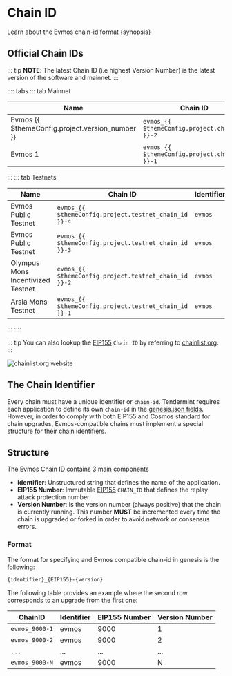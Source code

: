 <!--
order: 3
-->

# Chain ID

Learn about the Evmos chain-id format {synopsis}

## Official Chain IDs

::: tip
**NOTE**: The latest Chain ID (i.e highest Version Number) is the latest version of the software and mainnet.
:::

:::: tabs
::: tab Mainnet

| Name                                            | Chain ID                                      | Identifier | EIP155 Number                         | Version Number                              |
| ----------------------------------------------- | --------------------------------------------- | ---------- | ------------------------------------- | ------------------------------------------- |
| Evmos {{ $themeConfig.project.version_number }} | `evmos_{{ $themeConfig.project.chain_id }}-2` | `evmos`    | `{{ $themeConfig.project.chain_id }}` | `{{ $themeConfig.project.version_number }}` |
| Evmos 1                                         | `evmos_{{ $themeConfig.project.chain_id }}-1` | `evmos`    | `{{ $themeConfig.project.chain_id }}` | `1`                                         |
:::
::: tab Testnets

| Name                              | Chain ID                                              | Identifier | EIP155 Number                                 | Version Number                                      |
| --------------------------------- | ----------------------------------------------------- | ---------- | --------------------------------------------- | --------------------------------------------------- |
| Evmos Public Testnet              | `evmos_{{ $themeConfig.project.testnet_chain_id }}-4` | `evmos`    | `{{ $themeConfig.project.testnet_chain_id }}` | `{{ $themeConfig.project.testnet_version_number }}` |
| Evmos Public Testnet              | `evmos_{{ $themeConfig.project.testnet_chain_id }}-3` | `evmos`    | `{{ $themeConfig.project.testnet_chain_id }}` | `3`                                                 |
| Olympus Mons Incentivized Testnet | `evmos_{{ $themeConfig.project.testnet_chain_id }}-2` | `evmos`    | `{{ $themeConfig.project.testnet_chain_id }}` | `2`                                                 |
| Arsia Mons Testnet                | `evmos_{{ $themeConfig.project.testnet_chain_id }}-1` | `evmos`    | `{{ $themeConfig.project.testnet_chain_id }}` | `1`                                                 |

:::
::::

::: tip
You can also lookup the [EIP155](https://github.com/ethereum/EIPs/blob/master/EIPS/eip-155.md) `Chain ID` by referring to [chainlist.org](https://chainlist.org/).
:::

![chainlist.org website](./../../img/chainlist.png)

## The Chain Identifier

Every chain must have a unique identifier or `chain-id`. Tendermint requires each application to
define its own `chain-id` in the [genesis.json fields](https://docs.tendermint.com/master/spec/core/genesis.html#genesis-fields). However, in order to comply with both EIP155 and Cosmos standard for chain upgrades, Evmos-compatible chains must implement a special structure for their chain identifiers.

## Structure

The Evmos Chain ID contains 3 main components

- **Identifier**: Unstructured string that defines the name of the application.
- **EIP155 Number**: Immutable [EIP155](https://github.com/ethereum/EIPs/blob/master/EIPS/eip-155.md) `CHAIN_ID` that defines the replay attack protection number.
- **Version Number**: Is the version number (always positive) that the chain is currently running.
This number **MUST** be incremented every time the chain is upgraded or forked in order to avoid network or consensus errors.

### Format

The format for specifying and Evmos compatible chain-id in genesis is the following:

```bash
{identifier}_{EIP155}-{version}
```

The following table provides an example where the second row corresponds to an upgrade from the first one:

| ChainID        | Identifier | EIP155 Number | Version Number |
| -------------- | ---------- | ------------- | -------------- |
| `evmos_9000-1` | evmos      | 9000          | 1              |
| `evmos_9000-2` | evmos      | 9000          | 2              |
| `...`          | ...        | ...           | ...            |
| `evmos_9000-N` | evmos      | 9000          | N              |
